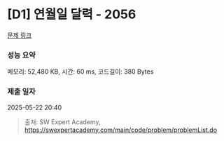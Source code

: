 # [D1] 연월일 달력 - 2056 

[문제 링크](https://swexpertacademy.com/main/code/problem/problemDetail.do?contestProbId=AV5QLkdKAz4DFAUq) 

### 성능 요약

메모리: 52,480 KB, 시간: 60 ms, 코드길이: 380 Bytes

### 제출 일자

2025-05-22 20:40



> 출처: SW Expert Academy, https://swexpertacademy.com/main/code/problem/problemList.do